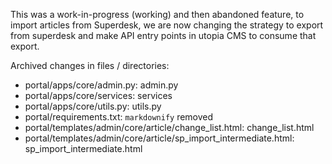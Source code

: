 This was a work-in-progress (working) and then abandoned feature, to import articles from Superdesk, we are now
changing the strategy to export from superdesk and make API entry points in utopia CMS to consume that export.

Archived changes in files / directories:

* portal/apps/core/admin.py: admin.py
* portal/apps/core/services: services
* portal/apps/core/utils.py: utils.py
* portal/requirements.txt: `markdownify` removed
* portal/templates/admin/core/article/change_list.html: change_list.html
* portal/templates/admin/core/article/sp_import_intermediate.html: sp_import_intermediate.html
